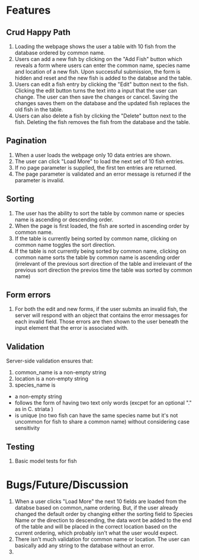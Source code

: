 # Features

## Crud Happy Path
1. Loading the webpage shows the user a table with 10 fish from the database ordered by common name.
2. Users can add a new fish by clicking on the "Add Fish" button which reveals a form where users can enter the common name, species name and location of a new fish. Upon successful submission, the form is hidden and reset and the new fish is added to the databse and the table. 
3. Users can edit a fish entry by clicking the "Edit" button next to the fish. Clicking the edit button turns the text into a input that the user can change. The user can then save the changes or cancel. Saving the changes saves them on the database and the updated fish replaces the old fish in the table.
4. Users can also delete a fish by clicking the "Delete" button next to the fish. Deleting the fish removes the fish from the database and the table.

## Pagination 
1. When a user loads the webpage only 10 data entries are shown. 
2. The user can click "Load More" to load the next set of 10 fish entries.
3. If no page parameter is supplied, the first ten entries are returned.
4. The page parameter is validated and an error message is returned if the parameter is invalid.

## Sorting
1. The user has the ability to sort the table by common name or species name is ascending or descending order. 
2. When the page is first loaded, the fish are sorted in ascending order by common name.
3. If the table is currently being sorted by common name, clicking on common name toggles the sort direction.
4. If the table is not currently being sorted by common name, clicking on common name sorts the table by common name is ascending order (irrelevant of the previous sort direction of the table and irrelevant of the previous sort direction the previos time the table was sorted by common name)

## Form errors
1. For both the edit and new forms, if the user submits an invalid fish, the server will respond with an object that contains the error messages for each invalid field. Those errors are then shown to the user beneath the input element that the error is associated with.

## Validation
Server-side validation ensures that:
1. common_name is a non-empty string
2. location is a non-empty string
3. species_name is
 - a non-empty string
 - follows the form of having two text only words (excpet for an optional "." as in C. striata )
 - is unique (no two fish can have the same species name but it's not uncommon for fish to share a common name) without considering case sensitivity

## Testing
1. Basic model tests for fish

# Bugs/Future/Discussion
1. When a user clicks "Load More" the next 10 fields are loaded from the databse based on common_name ordering. But, if the user already changed the default order by changing either the sorting field to Species Name or the direction to descending, the data wont be added to the end of the table and will be placed in the correct location based on the current ordering, which probably isn't what the user would expect. 
2. There isn't much validation for common name or location. The user can basically add any string to the database without an error. 
3. 

